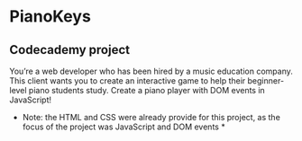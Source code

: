 # PianoKeys

## Codecademy project

You’re a web developer who has been hired by a music education company. This client wants you to create an interactive game to help their beginner-level piano students study. Create a piano player with DOM events in JavaScript!

* Note: the HTML and CSS were already provide for this project, as the focus of the project was JavaScript and DOM events *

